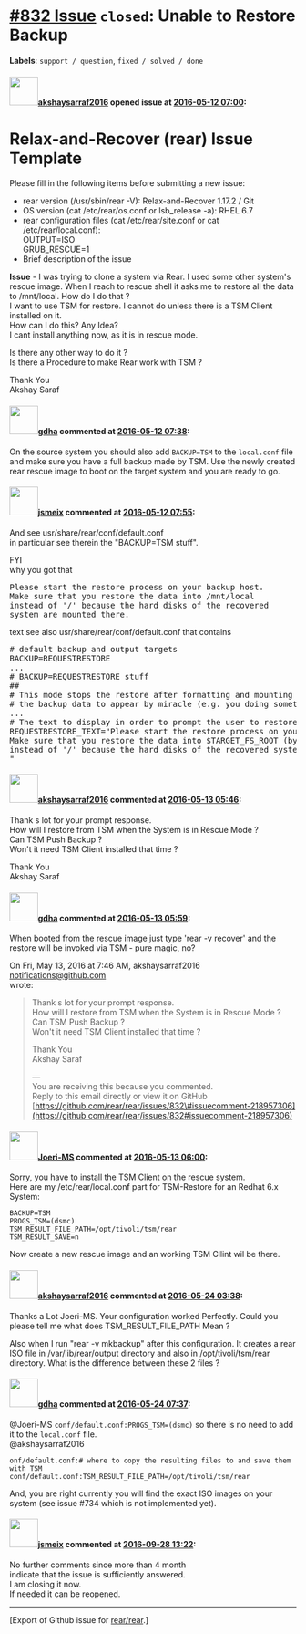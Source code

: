 [\#832 Issue](https://github.com/rear/rear/issues/832) `closed`: Unable to Restore Backup
=========================================================================================

**Labels**: `support / question`, `fixed / solved / done`

#### <img src="https://avatars.githubusercontent.com/u/19321020?v=4" width="50">[akshaysarraf2016](https://github.com/akshaysarraf2016) opened issue at [2016-05-12 07:00](https://github.com/rear/rear/issues/832):

Relax-and-Recover (rear) Issue Template
=======================================

Please fill in the following items before submitting a new issue:

-   rear version (/usr/sbin/rear -V): Relax-and-Recover 1.17.2 / Git
-   OS version (cat /etc/rear/os.conf or lsb\_release -a): RHEL 6.7
-   rear configuration files (cat /etc/rear/site.conf or cat
    /etc/rear/local.conf):  
    OUTPUT=ISO  
    GRUB\_RESCUE=1
-   Brief description of the issue

**Issue** - I was trying to clone a system via Rear. I used some other
system's rescue image. When I reach to rescue shell it asks me to
restore all the data to /mnt/local. How do I do that ?  
I want to use TSM for restore. I cannot do unless there is a TSM Client
installed on it.  
How can I do this? Any Idea?  
I cant install anything now, as it is in rescue mode.

Is there any other way to do it ?  
Is there a Procedure to make Rear work with TSM ?

Thank You  
Akshay Saraf

#### <img src="https://avatars.githubusercontent.com/u/888633?u=cdaeb31efcc0048d3619651aa18dd4b76e636b21&v=4" width="50">[gdha](https://github.com/gdha) commented at [2016-05-12 07:38](https://github.com/rear/rear/issues/832#issuecomment-218682556):

On the source system you should also add `BACKUP=TSM` to the
`local.conf` file and make sure you have a full backup made by TSM. Use
the newly created rear rescue image to boot on the target system and you
are ready to go.

#### <img src="https://avatars.githubusercontent.com/u/1788608?u=925fc54e2ce01551392622446ece427f51e2f0ce&v=4" width="50">[jsmeix](https://github.com/jsmeix) commented at [2016-05-12 07:55](https://github.com/rear/rear/issues/832#issuecomment-218685886):

And see usr/share/rear/conf/default.conf  
in particular see therein the "BACKUP=TSM stuff".

FYI  
why you got that

<pre>
Please start the restore process on your backup host.
Make sure that you restore the data into /mnt/local
instead of '/' because the hard disks of the recovered
system are mounted there.
</pre>

text see also usr/share/rear/conf/default.conf that contains

<pre>
# default backup and output targets
BACKUP=REQUESTRESTORE
...
# BACKUP=REQUESTRESTORE stuff
##
# This mode stops the restore after formatting and mounting the filesystems and expects
# the backup data to appear by miracle (e.g. you doing something).
...
# The text to display in order to prompt the user to restore the data
REQUESTRESTORE_TEXT="Please start the restore process on your backup host.
Make sure that you restore the data into $TARGET_FS_ROOT (by default '/mnt/local')
instead of '/' because the hard disks of the recovered system are mounted there.
"
</pre>

#### <img src="https://avatars.githubusercontent.com/u/19321020?v=4" width="50">[akshaysarraf2016](https://github.com/akshaysarraf2016) commented at [2016-05-13 05:46](https://github.com/rear/rear/issues/832#issuecomment-218957306):

Thank s lot for your prompt response.  
How will I restore from TSM when the System is in Rescue Mode ?  
Can TSM Push Backup ?  
Won't it need TSM Client installed that time ?

Thank You  
Akshay Saraf

#### <img src="https://avatars.githubusercontent.com/u/888633?u=cdaeb31efcc0048d3619651aa18dd4b76e636b21&v=4" width="50">[gdha](https://github.com/gdha) commented at [2016-05-13 05:59](https://github.com/rear/rear/issues/832#issuecomment-218958709):

When booted from the rescue image just type 'rear -v recover' and the  
restore will be invoked via TSM - pure magic, no?

On Fri, May 13, 2016 at 7:46 AM, akshaysarraf2016
<notifications@github.com>  
wrote:

> Thank s lot for your prompt response.  
> How will I restore from TSM when the System is in Rescue Mode ?  
> Can TSM Push Backup ?  
> Won't it need TSM Client installed that time ?
>
> Thank You  
> Akshay Saraf
>
> —  
> You are receiving this because you commented.  
> Reply to this email directly or view it on GitHub  
> [https://github.com/rear/rear/issues/832\#issuecomment-218957306](https://github.com/rear/rear/issues/832#issuecomment-218957306)

#### <img src="https://avatars.githubusercontent.com/u/19310105?u=46195034477ec201a8e62e13a3c63b79bcbf536c&v=4" width="50">[Joeri-MS](https://github.com/Joeri-MS) commented at [2016-05-13 06:00](https://github.com/rear/rear/issues/832#issuecomment-218958756):

Sorry, you have to install the TSM Client on the rescue system.  
Here are my /etc/rear/local.conf part for TSM-Restore for an Redhat 6.x
System:

    BACKUP=TSM
    PROGS_TSM=(dsmc)
    TSM_RESULT_FILE_PATH=/opt/tivoli/tsm/rear
    TSM_RESULT_SAVE=n

Now create a new rescue image and an working TSM Cllint wil be there.

#### <img src="https://avatars.githubusercontent.com/u/19321020?v=4" width="50">[akshaysarraf2016](https://github.com/akshaysarraf2016) commented at [2016-05-24 03:38](https://github.com/rear/rear/issues/832#issuecomment-221158382):

Thanks a Lot Joeri-MS. Your configuration worked Perfectly. Could you
please tell me what does TSM\_RESULT\_FILE\_PATH Mean ?

Also when I run "rear -v mkbackup" after this configuration. It creates
a rear ISO file in /var/lib/rear/output directory and also in
/opt/tivoli/tsm/rear directory. What is the difference between these 2
files ?

#### <img src="https://avatars.githubusercontent.com/u/888633?u=cdaeb31efcc0048d3619651aa18dd4b76e636b21&v=4" width="50">[gdha](https://github.com/gdha) commented at [2016-05-24 07:37](https://github.com/rear/rear/issues/832#issuecomment-221189846):

@Joeri-MS `conf/default.conf:PROGS_TSM=(dsmc)` so there is no need to
add it to the `local.conf` file.  
@akshaysarraf2016

    onf/default.conf:# where to copy the resulting files to and save them with TSM
    conf/default.conf:TSM_RESULT_FILE_PATH=/opt/tivoli/tsm/rear

And, you are right currently you will find the exact ISO images on your
system (see issue \#734 which is not implemented yet).

#### <img src="https://avatars.githubusercontent.com/u/1788608?u=925fc54e2ce01551392622446ece427f51e2f0ce&v=4" width="50">[jsmeix](https://github.com/jsmeix) commented at [2016-09-28 13:22](https://github.com/rear/rear/issues/832#issuecomment-250164726):

No further comments since more than 4 month  
indicate that the issue is sufficiently answered.  
I am closing it now.  
If needed it can be reopened.

------------------------------------------------------------------------

\[Export of Github issue for
[rear/rear](https://github.com/rear/rear).\]

